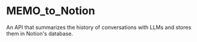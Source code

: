 # MEMO_to_Notion
An API that summarizes the history of conversations with LLMs and stores them in Notion's database.
